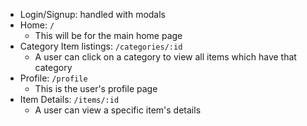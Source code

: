 - Login/Signup: handled with modals
- Home: `/`
  - This will be for the main home page
- Category Item listings: `/categories/:id`
  - A user can click on a category to view all items which have that category
- Profile: `/profile`
  - This is the user's profile page
- Item Details: `/items/:id`
  - A user can view a specific item's details
